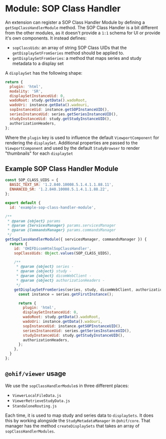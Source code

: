 # Module: SOP Class Handler

An extension can register a SOP Class Handler Module by defining a
`getSopClassHandlerModule` method. The SOP Class Handler is a bit different from
the other modules, as it doesn't provide a `1:1` schema for UI or provide it's
own components. It instead defines:

- `sopClassUids`: an array of string SOP Class UIDs that the
  `getDisplaySetFromSeries` method should be applied to.
- `getDisplaySetFromSeries`: a method that maps series and study metadata to a
  display set

A `displaySet` has the following shape:

```js
return {
  plugin: 'html',
  modality: 'SR',
  displaySetInstanceUid: 0,
  wadoRoot: study.getData().wadoRoot,
  wadoUri: instance.getData().wadouri,
  sopInstanceUid: instance.getSOPInstanceUID(),
  seriesInstanceUid: series.getSeriesInstanceUID(),
  studyInstanceUid: study.getStudyInstanceUID(),
  authorizationHeaders,
};
```

Where the `plugin` key is used to influence the default `ViewportComponent` for
rendering the `displaySet`. Additional properties are passed to the
`ViewportComponent` and used by the default `StudyBrowser` to render
"thumbnails" for each `displaySet`

## Example SOP Class Handler Module

```js
const SOP_CLASS_UIDS = {
  BASIC_TEXT_SR: '1.2.840.10008.5.1.4.1.1.88.11',
  ENHANCED_SR: '1.2.840.10008.5.1.4.1.1.88.22',
};

export default {
  id: 'example-sop-class-handler-module',

/**
 * @param {object} params
 * @param {ServicesManager} params.servicesManager
 * @param {CommandsManager} params.commandsManager
 */
getSopClassHandlerModule({ servicesManager, commandsManager }) {
  return {
    id: 'OHIFDicomHtmlSopClassHandler',
    sopClassUids: Object.values(SOP_CLASS_UIDS),

    /**
     * @param {object} series -
     * @param {object} study -
     * @param {object} dicomWebClient -
     * @param {object} authorizationHeaders -
     */
    getDisplaySetFromSeries(series, study, dicomWebClient, authorizationHeaders) {
      const instance = series.getFirstInstance();

      return {
        plugin: 'html',
        displaySetInstanceUid: 0,
        wadoRoot: study.getData().wadoRoot,
        wadoUri: instance.getData().wadouri,
        sopInstanceUid: instance.getSOPInstanceUID(),
        seriesInstanceUid: series.getSeriesInstanceUID(),
        studyInstanceUid: study.getStudyInstanceUID(),
        authorizationHeaders,
      };
    },
  }
};
```

## `@ohif/viewer` usage

We use the `sopClassHandlerModule`s in three different places:

- `ViewerLocalFileData.js`
- `ViewerRetrieveStudyData.js`
- `StandaloneRouting.js`

Each time, it is used to map study and series data to `displaySets`. It does
this by working alongside the `StudyMetadataManager` in `@ohif/core`. That
manager has the method `createDisplaySets` that takes an array of
`sopClassHandlerModules`.
